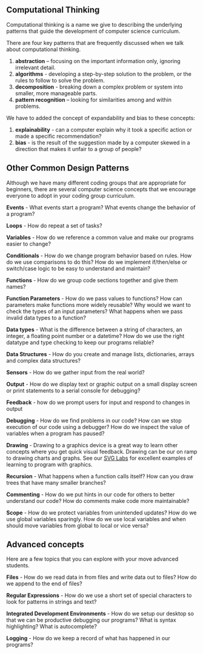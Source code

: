 ## Computational Thinking
Computational thinking is a name we give to describing the underlying patterns that guide the development of computer science curriculum.

There are four key patterns that are frequently discussed when we talk about computational thinking.

1. **abstraction** – focusing on the important information only, ignoring irrelevant detail.
2. **algorithms** - developing a step-by-step solution to the problem, or the rules to follow to solve the problem.
3. **decomposition** - breaking down a complex problem or system into smaller, more manageable parts.
4. **pattern recognition** – looking for similarities among and within problems.

We have to added the concept of expandability and bias to these concepts:

1. **explainability** - can a computer explain why it took a specific action or made a specific recommendation?
2. **bias** - is the result of the suggestion made by a computer skewed in a direction that makes it unfair to a group of people?


## Other Common Design Patterns

Although we have many different coding groups that are appropriate for beginners, there are several computer science concepts that we encourage everyone to adopt in your coding group curriculum.

**Events** - What events start a program?  What events change the behavior of a program?

**Loops** - How do repeat a set of tasks?

**Variables** - How do we reference a common value and make our programs easier to change?

**Conditionals** - How do we change program behavior based on rules.  How do we use comparisons to do this?  How do we implement if/then/else or switch/case logic to be easy to understand and maintain?

**Functions** - How do we group code sections together and give them names?

**Function Parameters** - How do we pass values to functions? How can parameters make functions more widely reusable? Why would we want to check the types of an input parameters?  What happens when we pass invalid data types to a function?

**Data types** - What is the difference between a string of characters, an integer, a floating point number or a datetime?  How do we use the right datatype and type checking to keep our programs reliable?

**Data Structures** - How do you create and manage lists, dictionaries, arrays and complex data structures?

**Sensors** - How do we gather input from the real world?

**Output** - How do we display text or graphic output on a small display screen or print statements to a serial console for debugging?

**Feedback** - how do we prompt users for input and respond to changes in output

**Debugging** - How do we find problems in our code?  How can we stop execution of our code using a debugger?  How do we inspect the value of variables when a program has paused?

**Drawing** - Drawing to a graphics device is a great way to learn other concepts where you get quick visual feedback.  Drawing can be our on ramp to drawing charts and graphs.  See our [SVG Labs](http://www.coderdojotc.org/web-ux/svg/01-intro/) for excellent examples of learning to program with graphics.

**Recursion** - What happens when a function calls itself?  How can you draw trees that have many smaller branches?

**Commenting** - How do we put hints in our code for others to better understand our code?  How do comments make code more maintainable?

**Scope** - How do we protect variables from unintended updates?  How do we use global variables sparingly.  How do we use local variables and when should move variables from global to local or vice versa?

## Advanced concepts
Here are a few topics that you can explore with your move advanced students.

**Files** - How do we read data in from files and write data out to files?  How do we append to the end of files?

**Regular Expressions** - How do we use a short set of special characters to look for patterns in strings and text?

**Integrated Development Environments** - How do we setup our desktop so that we can be productive debugging our programs?  What is syntax highlighting?  What is autocomplete?

**Logging** - How do we keep a record of what has happened in our programs?
